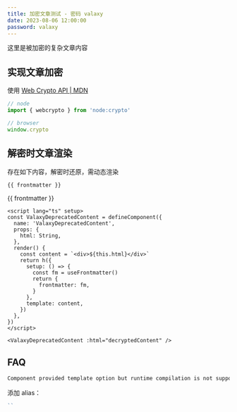 ```yaml
---
title: 加密文章测试 - 密码 valaxy
date: 2023-08-06 12:00:00
password: valaxy
---
```


这里是被加密的复杂文章内容

## 实现文章加密

使用 [Web Crypto API | MDN](https://developer.mozilla.org/en-US/docs/Web/API/Web_Crypto_API)

```ts
// node
import { webcrypto } from 'node:crypto'

// browser
window.crypto
```

## 解密时文章渲染

存在如下内容，解密时还原，需动态渲染

```md
{{ frontmatter }}
```

{{ frontmatter }}

```vue
<script lang="ts" setup>
const ValaxyDeprecatedContent = defineComponent({
  name: 'ValaxyDeprecatedContent',
  props: {
    html: String,
  },
  render() {
    const content = `<div>${this.html}</div>`
    return h({
      setup: () => {
        const fm = useFrontmatter()
        return {
          frontmatter: fm,
        }
      },
      template: content,
    })
  },
})
</script>

<ValaxyDeprecatedContent :html="decryptedContent" />
```

## FAQ

```bash
Component provided template option but runtime compilation is not supported in this build of Vue. Configure your bundler to alias "vue" to "vue/dist/vue.esm-bundler.js".
```

添加 alias：

```ts
``
